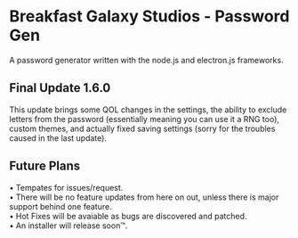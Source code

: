 # Breakfast Galaxy Studios - Password Gen
A password generator written with the node.js and electron.js frameworks.

## Final Update 1.6.0
This update brings some QOL changes in the settings, the ability to exclude letters from the password (essentially meaning you can use it a RNG too), custom themes, and actually fixed saving settings (sorry for the troubles caused in the last update).

## Future Plans
• Tempates for issues/request. <br>
• There will be no feature updates from here on out, unless there is major support behind one feature. <br>
• Hot Fixes will be avaiable as bugs are discovered and patched. <br>
• An installer will release soon™. <br>
